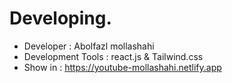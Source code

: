 # Developing.
- Developer : Abolfazl mollashahi
- Development Tools :  react.js & Tailwind.css
- Show in : https://youtube-mollashahi.netlify.app
